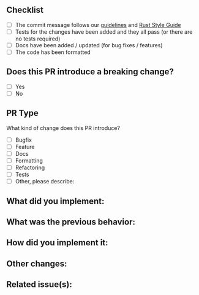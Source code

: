 ## Checklist

- [ ] The commit message follows our [guidelines](contributing.md) and [Rust Style Guide](https://doc.rust-lang.org/1.0.0/style/README.html)
- [ ] Tests for the changes have been added and they all pass (or there are no tests required)
- [ ] Docs have been added / updated (for bug fixes / features)
- [ ] The code has been formatted

## Does this PR introduce a breaking change?

- [ ] Yes
- [ ] No

## PR Type

What kind of change does this PR introduce?

<!-- Please check the one that applies to this PR using "x". -->

- [ ] Bugfix
- [ ] Feature
- [ ] Docs
- [ ] Formatting
- [ ] Refactoring
- [ ] Tests
- [ ] Other, please describe:

## What did you implement:

<!-- Describe the feature / bug fix you've implemented. -->

## What was the previous behavior:

<!-- Describe the previous behavior. -->

## How did you implement it:

<!-- Describe the technical implementation details. -->

## Other changes:

<!-- Describe any minor or "drive-by" changes made in this PR. -->

## Related issue(s):

<!-- If this PR closes any issue(s), please reference them here. -->
